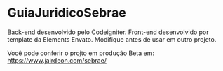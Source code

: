 # GuiaJuridicoSebrae

Back-end desenvolvido pelo Codeigniter. Front-end desenvolvido por template da Elements Envato. Modifique antes de usar em outro projeto.

Você pode conferir o projto em produção Beta em: https://www.jairdeon.com/sebrae/
